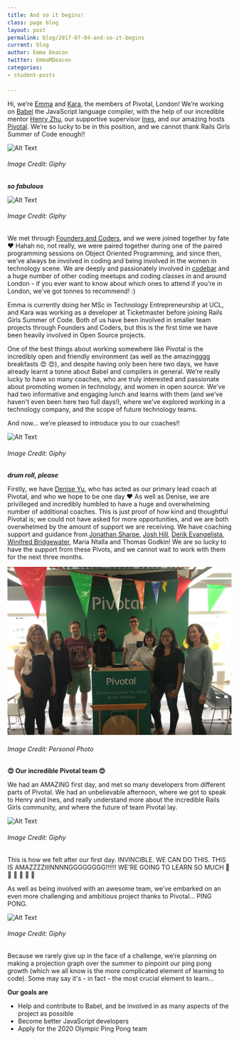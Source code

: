 ```yaml
---
title: And so it begins!
class: page blog
layout: post
permalink: blog/2017-07-04-and-so-it-begins
current: blog
author: Emma Deacon
twitter: EmmaMDeacon
categories:
- student-posts

---
```




Hi, we’re [Emma](https://twitter.com/EmmaMDeacon) and [Kara](https://twitter.com/KaraMarck), the members of Pivotal, London! We’re working on [Babel](https://github.com/babel/babel) the JavaScript language compiler, with the help of our incredible mentor [Henry Zhu](https://twitter.com/left_pad), our supportive supervisor [Ines](https://twitter.com/ines_opcoelho), and our amazing hosts [Pivotal](https://twitter.com/pivotal). We’re so lucky to be in this position, and we cannot thank Rails Girls Summer of Code enough!!

![Alt Text](https://media.giphy.com/media/k3kqJ2d8cUvSM/giphy.gif)
###### *Image Credit: Giphy*

***so fabulous***

![Alt Text](https://media.giphy.com/media/y4PQTcLTYJwOI/giphy.gif)
###### *Image Credit: Giphy*

We met through [Founders and Coders](https://twitter.com/founderscoders), and we were joined together by fate ❤️ Hahah no, not really, we were paired together during one of the paired programming sessions on Object Oriented Programming, and since then, we’ve always be involved in coding and being involved in the women in technology scene. We are deeply and passionately involved in [codebar](https://twitter.com/codebar?lang=en-gb) and a huge number of other coding meetups and coding classes in and around London - if you ever want to know about which ones to attend if you’re in London, we’ve got tonnes to recommend! :)

Emma is currently doing her MSc in Technology Entrepreneurship at UCL, and Kara was working as a developer at Ticketmaster before joining Rails Girls Summer of Code. Both of us have been involved in smaller team projects through Founders and Coders, but this is the first time we have been heavily involved in Open Source projects.

One of the best things about working somewhere like Pivotal is the incredibly open and friendly environment (as well as the amazingggg breakfasts 😍 😍), and despite having only been here two days, we have already learnt a tonne about Babel and compilers in general. We’re really lucky to have so many coaches, who are truly interested and passionate about promoting women in technology, and women in open source. We’ve had two informative and engaging lunch and learns with them (and we’ve haven't even been here two full days!), where we’ve explored working in a technology company, and the scope of future technology teams.  

And now... we’re pleased to introduce you to our coaches!!

![Alt Text](https://media.giphy.com/media/MJVEi3fmDjd1S/giphy.gif)
###### *Image Credit: Giphy*

***drum roll, please***

Firstly, we have [Denise Yu](https://twitter.com/deniseyu21), who has acted as our primary lead coach at Pivotal, and who we hope to be one day ❤️ As well as Denise, we are privilleged and incredibly humbled to have a huge and overwhelming number of additional coaches. This is just proof of how kind and thoughtful Pivotal is; we could not have asked for more opportunities, and we are both overwhelmed by the amount of support we are receiving. We have coaching support and guidance from [Jonathan Sharpe](https://twitter.com/jonrsharpe), [Josh Hill](https://twitter.com/jamesjoshuahill), [Derik Evangelista](@kirederik), [Winifred Bridgewater](@thepreviewmode), Maria Ntalla and Thomas Godkin! We are so lucky to have the support from these Pivots, and we cannot wait to work with them for the next three months.

![Alt Text](../../img/blog/2017/2017-07-04-and-so-it-begins.jpg)
###### *Image Credit: Personal Photo*

**😍 Our incredible Pivotal team 😍**

We had an AMAZING first day, and met so many developers from different parts of Pivotal. We had an unbelievable afternoon, where we got to speak to Henry and Ines, and really understand more about the incredible Rails Girls community, and where the future of team Pivotal lay.

![Alt Text](https://media.giphy.com/media/1PMVNNKVIL8Ig/giphy.gif)
###### *Image Credit: Giphy*

This is how we felt after our first day. INVINCIBLE. WE CAN DO THIS. THIS IS AMAZZZZIIINNNNGGGGGGGG!!!!!! WE'RE GOING TO LEARN SO MUCH 🦄 🦄 🎊 🎊 🎉 🎉

As well as being involved with an awesome team, we’ve embarked on an even more challenging and ambitious project thanks to Pivotal… PING PONG.

![Alt Text](https://media.giphy.com/media/kpy18R3NVSLy8/giphy.gif)
###### *Image Credit: Giphy*

Because we rarely give up in the face of a challenge, we’re planning on making a projection graph over the summer to pinpoint our ping pong growth (which we all know is the more complicated element of learning to code). Some may say it's - in fact - the most crucial element to learn...

**Our goals are**
* Help and contribute to Babel, and be involved in as many aspects of the project as possible
* Become better JavaScript developers
* Apply for the 2020 Olympic Ping Pong team

